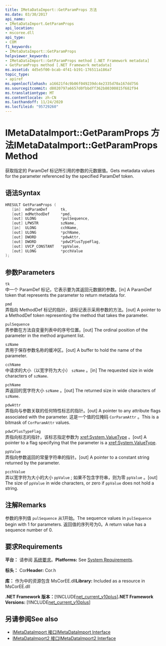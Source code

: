 ```yaml
---
title: IMetaDataImport::GetParamProps 方法
ms.date: 03/30/2017
api_name:
- IMetaDataImport.GetParamProps
api_location:
- mscoree.dll
api_type:
- COM
f1_keywords:
- IMetaDataImport::GetParamProps
helpviewer_keywords:
- IMetaDataImport::GetParamProps method [.NET Framework metadata]
- GetParamProps method [.NET Framework metadata]
ms.assetid: 4d5e5f00-bcab-4f41-b191-176511a186a7
topic_type:
- apiref
ms.openlocfilehash: a16621f4c9b06f049239dc4e2335d70a167dd756
ms.sourcegitcommit: d8020797a6657d0fbbdff362b80300815f682f94
ms.translationtype: MT
ms.contentlocale: zh-CN
ms.lasthandoff: 11/24/2020
ms.locfileid: "95729260"
---
```

# <a name="imetadataimportgetparamprops-method"></a><span data-ttu-id="3341f-102">IMetaDataImport::GetParamProps 方法</span><span class="sxs-lookup"><span data-stu-id="3341f-102">IMetaDataImport::GetParamProps Method</span></span>

<span data-ttu-id="3341f-103">获取指定的 ParamDef 标记所引用的参数的元数据值。</span><span class="sxs-lookup"><span data-stu-id="3341f-103">Gets metadata values for the parameter referenced by the specified ParamDef token.</span></span>  
  
## <a name="syntax"></a><span data-ttu-id="3341f-104">语法</span><span class="sxs-lookup"><span data-stu-id="3341f-104">Syntax</span></span>  
  
```cpp  
HRESULT GetParamProps (  
   [in]  mdParamDef      tk,  
   [out] mdMethodDef     *pmd,  
   [out] ULONG           *pulSequence,  
   [out] LPWSTR          szName,  
   [in]  ULONG           cchName,  
   [out] ULONG           *pchName,  
   [out] DWORD           *pdwAttr,  
   [out] DWORD           *pdwCPlusTypeFlag,  
   [out] UVCP_CONSTANT   *ppValue,  
   [out] ULONG           *pcchValue  
);  
```  
  
## <a name="parameters"></a><span data-ttu-id="3341f-105">参数</span><span class="sxs-lookup"><span data-stu-id="3341f-105">Parameters</span></span>  

 `tk`  
 <span data-ttu-id="3341f-106">中一个 ParamDef 标记，它表示要为其返回元数据的参数。</span><span class="sxs-lookup"><span data-stu-id="3341f-106">[in] A ParamDef token that represents the parameter to return metadata for.</span></span>  
  
 `pmd`  
 <span data-ttu-id="3341f-107">弄指向 MethodDef 标记的指针，该标记表示采用参数的方法。</span><span class="sxs-lookup"><span data-stu-id="3341f-107">[out] A pointer to a MethodDef token representing the method that takes the parameter.</span></span>  
  
 `pulSequence`  
 <span data-ttu-id="3341f-108">弄参数在方法自变量列表中的序号位置。</span><span class="sxs-lookup"><span data-stu-id="3341f-108">[out] The ordinal position of the parameter in the method argument list.</span></span>  
  
 `szName`  
 <span data-ttu-id="3341f-109">弄用于保存参数名称的缓冲区。</span><span class="sxs-lookup"><span data-stu-id="3341f-109">[out] A buffer to hold the name of the parameter.</span></span>  
  
 `cchName`  
 <span data-ttu-id="3341f-110">中请求的大小（以宽字符为大小） `szName` 。</span><span class="sxs-lookup"><span data-stu-id="3341f-110">[in] The requested size in wide characters of `szName`.</span></span>  
  
 `pchName`  
 <span data-ttu-id="3341f-111">弄返回的宽字符大小 `szName` 。</span><span class="sxs-lookup"><span data-stu-id="3341f-111">[out] The returned size in wide characters of `szName`.</span></span>  
  
 `pdwAttr`  
 <span data-ttu-id="3341f-112">弄指向与参数关联的任何特性标志的指针。</span><span class="sxs-lookup"><span data-stu-id="3341f-112">[out] A pointer to any attribute flags associated with the parameter.</span></span> <span data-ttu-id="3341f-113">这是一个值的位掩码 `CorParamAttr` 。</span><span class="sxs-lookup"><span data-stu-id="3341f-113">This is a bitmask of `CorParamAttr` values.</span></span>  
  
 `pdwCPlusTypeFlag`  
 <span data-ttu-id="3341f-114">弄指向标志的指针，该标志指定参数为 <xref:System.ValueType> 。</span><span class="sxs-lookup"><span data-stu-id="3341f-114">[out] A pointer to a flag specifying that the parameter is a <xref:System.ValueType>.</span></span>  
  
 `ppValue`  
 <span data-ttu-id="3341f-115">弄指向参数返回的常量字符串的指针。</span><span class="sxs-lookup"><span data-stu-id="3341f-115">[out] A pointer to a constant string returned by the parameter.</span></span>  
  
 `pcchValue`  
 <span data-ttu-id="3341f-116">弄以宽字符为大小的大小 `ppValue` ; 如果不包含字符串，则为零 `ppValue` 。</span><span class="sxs-lookup"><span data-stu-id="3341f-116">[out] The size of `ppValue` in wide characters, or zero if `ppValue` does not hold a string.</span></span>  
  
## <a name="remarks"></a><span data-ttu-id="3341f-117">注解</span><span class="sxs-lookup"><span data-stu-id="3341f-117">Remarks</span></span>

<span data-ttu-id="3341f-118">参数的序列值 `pulSequence` 从1开始。</span><span class="sxs-lookup"><span data-stu-id="3341f-118">The sequence values in `pulSequence` begin with 1 for parameters.</span></span> <span data-ttu-id="3341f-119">返回值的序列号为0。</span><span class="sxs-lookup"><span data-stu-id="3341f-119">A return value has a sequence number of 0.</span></span>

## <a name="requirements"></a><span data-ttu-id="3341f-120">要求</span><span class="sxs-lookup"><span data-stu-id="3341f-120">Requirements</span></span>  

 <span data-ttu-id="3341f-121">**平台：** 请参阅 [系统要求](../../get-started/system-requirements.md)。</span><span class="sxs-lookup"><span data-stu-id="3341f-121">**Platforms:** See [System Requirements](../../get-started/system-requirements.md).</span></span>  
  
 <span data-ttu-id="3341f-122">**标头：** Cor</span><span class="sxs-lookup"><span data-stu-id="3341f-122">**Header:** Cor.h</span></span>  
  
 <span data-ttu-id="3341f-123">**库：** 作为中的资源包含 MsCorEE.dll</span><span class="sxs-lookup"><span data-stu-id="3341f-123">**Library:** Included as a resource in MsCorEE.dll</span></span>  
  
 <span data-ttu-id="3341f-124">**.NET Framework 版本：**[!INCLUDE[net_current_v10plus](../../../../includes/net-current-v10plus-md.md)]</span><span class="sxs-lookup"><span data-stu-id="3341f-124">**.NET Framework Versions:** [!INCLUDE[net_current_v10plus](../../../../includes/net-current-v10plus-md.md)]</span></span>  
  
## <a name="see-also"></a><span data-ttu-id="3341f-125">另请参阅</span><span class="sxs-lookup"><span data-stu-id="3341f-125">See also</span></span>

- [<span data-ttu-id="3341f-126">IMetaDataImport 接口</span><span class="sxs-lookup"><span data-stu-id="3341f-126">IMetaDataImport Interface</span></span>](imetadataimport-interface.md)
- [<span data-ttu-id="3341f-127">IMetaDataImport2 接口</span><span class="sxs-lookup"><span data-stu-id="3341f-127">IMetaDataImport2 Interface</span></span>](imetadataimport2-interface.md)
